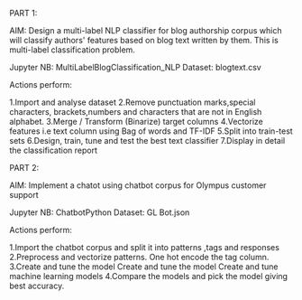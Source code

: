 PART 1:

AIM: Design a multi-label NLP classifier for blog authorship corpus which will classify authors' features based on blog text written by them. This is multi-label classification problem.

Jupyter NB: MultiLabelBlogClassification_NLP
Dataset: blogtext.csv

Actions perform:

1.Import and analyse dataset
2.Remove punctuation marks,special characters, brackets,numbers and characters that are not in English alphabet.
3.Merge / Transform (Binarize) target columns
4.Vectorize features i.e text column using Bag of words and TF-IDF
5.Split into train-test sets
6.Design, train, tune and test the best text classifier
7.Display in detail the classification report


PART 2: 

AIM: Implement a chatot using chatbot corpus for Olympus customer support

Jupyter NB: ChatbotPython
Dataset: GL Bot.json

Actions perform:

1.Import the chatbot corpus and split it into patterns ,tags and responses
2.Preprocess and vectorize patterns. One hot encode the tag column.
3.Create and tune the model
      Create and tune the model
      Create and tune machine learning models
4.Compare the models and pick the model giving best accuracy.
